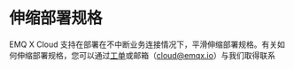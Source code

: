 # 伸缩部署规格

EMQ X Cloud 支持在部署在不中断业务连接情况下，平滑伸缩部署规格。有关如何伸缩部署规格，您可以通过[工单](../contact.md)或邮箱（cloud@emqx.io）与我们取得联系

